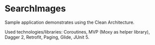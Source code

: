 # SearchImages

Sample application demonstrates using the Clean Architecture.

Used technologies/libraries: Coroutines, MVP (Moxy as helper library), Dagger 2, Retrofit, Paging, Glide, JUnit 5.
